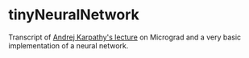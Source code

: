 # tinyNeuralNetwork

Transcript of [Andrej Karpathy's lecture](https://www.youtube.com/watch?v=VMj-3S1tku0&t=5740s) on Micrograd and a very basic implementation of a neural network. 
